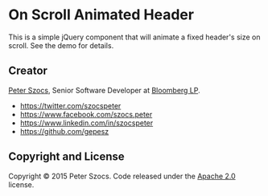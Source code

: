 # On Scroll Animated Header

This is a simple jQuery component that will animate a fixed header's size on scroll.
See the demo for details.

## Creator

[Peter Szocs](http://peter.szocs.info/), Senior Software Developer at [Bloomberg LP](http://www.bloomberg.com/).

* https://twitter.com/szocspeter
* https://www.facebook.com/szocs.peter
* https://www.linkedin.com/in/szocspeter
* https://github.com/gepesz

## Copyright and License

Copyright &copy; 2015 Peter Szocs. Code released under the [Apache 2.0](http://www.apache.org/licenses/LICENSE-2.0) license.
